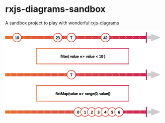 # rxjs-diagrams-sandbox

A sandbox project to play with wonderful [rxjs-diagrams](https://rxjs-diagrams.com/)

![rxjs-diagrams ftw](https://raw.githubusercontent.com/alexvictoor/rxjs-diagrams-sandbox/master/screenshot.png)